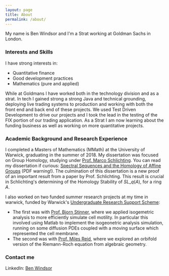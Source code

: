 ```yaml
---
layout: page
title: About
permalink: /about/
---
```


My name is Ben Windsor and I'm a Strat working at Goldman Sachs in London. 

### Interests and Skills

I have strong interests in:
- Quantitative finance
- Good development practices
- Mathematics (pure and applied)

While at Goldmans I have worked both in the technology division and as a strat. In tech I gained strong a strong Java and technical grounding, deploying live trading systems to production and working with both the front end and back end of these projects. We used Test Driven Development to drive our projects and I took the lead in the testing of the FIX portion of our trading application. As a Strat I am now learning about the funding business as well as working on more quantitative projects. 

### Academic Background and Research Experience

I completed a Masters of Mathematics (MMath) at the University of Warwick, graduating in the summer of 2018. My dissertation was focused on Group Homology, studying under [Prof. Marco Schlichting](https://warwick.ac.uk/fac/sci/maths/people/staff/marco_schlichting/). You can read my dissertation if curious: [Spectral Sequences and the Homology of Affine Groups](static/Ben_Windsor_Masters_Dissertation.pdf) (PDF warning!). The culmination of this dissertation is a new proof of an important result from a paper by Prof. Schlichting. This result is crucial in Schlichting's determining of the Homology Stability of $SL\_q(A)$, for a ring $A$.

I also worked on two funded summer research projects at my time in warwick, funded by Warwick's [Undergraduate Research Support Scheme](https://warwick.ac.uk/services/skills/urss/):
- The first was with [Prof. Bjorn Stinner](https://warwick.ac.uk/fac/sci/maths/people/staff/bjorn_stinner/), where we applied isogemetric analysis to more efficiently simulate cell motility. In particular this involved using Matlab to implement the isogeonetric analysis simulation, running on some diffusion PDEs coupled with a moving surface which represented the cell membrane.
- The second was with [Prof. Miles Reid](http://homepages.warwick.ac.uk/staff/Miles.Reid/), where we explored an orbifold version of the Riemann-Roch equation from algebraic geometry.

### Contact me

LinkedIn: [Ben Windsor](www.linkedin.com/in/ben-windsor-01a05b161)
